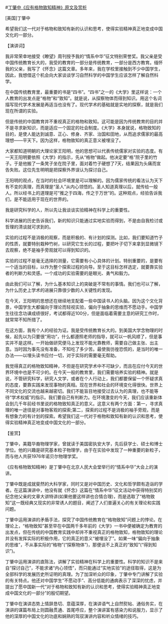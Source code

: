 #[丁肇中《应有格物致知精神》原文及赏析](https://www.vrrw.net/wx/14543.html)

[美国]丁肇中

希望我们这一代对于格物和致知有新的认识和思考，使得实验精神真正地变成中国文化的一部分。

【演讲词】

我非常荣幸地接受《瞭望》周刊授予我的“情系中华”征文特别荣誉奖。我父亲是受中国传统教育长大的，我受的教育的一部分是传统教育，一部分是西方教育。缅怀我的父亲，我写了《怀念》这篇文章。多年来，我在学校里接触到不少中国学生，因此，我想借这个机会向大家谈谈学习自然科学的中国学生应该怎样了解自然科学。

在中国传统教育里，最重要的书是“四书”。“四书”之一的《大学》里这样说：一个人教育的出发点是“格物”和“致知”。就是说，从探察物体而得到知识。用这个名词描写现代学术发展是再适当也没有了。现代学术的基础就是实地的探察，就是我们现在所谓的实验。

但是传统的中国教育并不重视真正的格物和致知。这可能是因为传统教育的目的并不是寻求新知识，而是适应一个固定的社会制度。《大学》本身就说，格物致知的目的，是使人能达到诚意、正心、修身、齐家、治国和田地，从而追求儒家的最高理想——平天下。因为这样，格物致知的真正意义被埋没了。

大家都知道明朝的大理论家王阳明，他的思想可以代表传统儒家对实验的态度。有一天王阳明要依照《大学》的指示，先从“格物”做起。他决定要“格”院子里的竹子。于是他搬了一条凳子坐在院子里，面对着竹子硬想了7天，结果因为头痛而宣告失败。这位先生明明是把探察外界误认为探讨自己。

王阳明的观点，在当时的社会环境里是可以理解的。因为儒家传统的看法认为天下有不变的真理，而真理是“圣人”从内心领悟的。圣人知道真理以后，就传给一般人。所以经书上的道理是可“推之于四海，传之于万世”的。这种观点，经验告诉我们，是不能适用于现在的世界的。

我是研究科学的人，所以先让我谈谈实验精神在科学上的重要性。

科学进展的历史告诉我们，新的知识只能通过实地实验而得到，不是由自我检讨或哲理的清谈就可求到的。

实验的过程不是消极的观察，而是积极的、有计划的探测。比如，我们要知道竹子的性质，就要特别栽种竹树，以研究它生长的过程，要把叶子切下来拿到显微镜下去观察，绝不是袖手旁观就可以得到知识的。

实验的过程不是毫无选择的测量，它需要有小心具体的计划。特别重要的，是要有一个适当的目标，以作为整个探索过程的向导。至于这目标怎样选定，就要靠实验者的判断力和灵感。一个成功的实验需要的是眼光、勇气和毅力。

由此我们可以了解，为什么基本知识上的突破是不常有的事情。我们也可以了解，为什么历史上学术的进展只靠很少数的人关键性的发现。

在今天，王阳明的思想还在继续地支配着一些中国读书人的头脑。因为这个文化背景，中国学生大都偏向于理论而轻视实验，偏向于抽象的思维而不愿动手。中国学生往往念功课成绩很好，考试都得近100分，但是面临着需要主意的研究工作时，就常常不知所措了。

在这方面，我有个人的经验为证。我是受传统教育长大的。到美国大学念物理的时候，起先以为只要很“用功”，什么都遵照老师的指导，就可以一帆风顺了，但是事实并不是这样。一开始做研究便马上发现不能光靠教师，需要自己做主张、出主意。当时因为事先没有准备，不知吃了多少苦。最使我彷徨恐慌的，是当时的唯一办法——以埋头读书应付一切，对于实际的需要毫无帮助。

我觉得真正的格物致知精神，不但是在研究学术中不可缺少，而且在应付今天的世界环境中也是不可少的。在今天一般的教育里，我们需要培养实验的精神。就是说，不管研究科学，研究人文学，或者在个人行动上，我们都要保留一个怀疑求真的态度，要靠实践来发现事物的真相。现在世界和社会的环境变化得很快。世界上不同文化的交流也越来越密切。我们不能盲目地接受过去认为的真理，也不能等待“学术权威”的指示。我们要自己有判断力。在环境激变的今天，我们应该重新体会到几千年前经书里说的格物致知真正的意义。这意义有两个方面：第一，寻求真理的唯一途径是对事物客观的探索;第二，探索的过程不是消极的袖手旁观，而是有想象力的有计划的探索。希望我们这一代对于格物和致知有新的认识和思考，使得实验精神真正地变成中国文化的一部分。



【鉴赏】

丁肇中，美籍华裔物理学家，曾就读于美国密执安大学，先后获学士、硕士和博士学位。他的兴趣是研究基本粒子物理学，由于在实验中发现了一种重要的新粒子，而与他人共获1976年诺贝尔物理学奖。

《应有格物致知精神》是丁肇中在北京人民大会堂举行的“情系中华”大会上的演讲。

丁肇中既是成就斐然的大科学家，同时又是对中国历史、文化和哲学颇有造诣的学者。在这篇演讲中，他没有就《怀念》这篇在“情系中华”征文活动中获得特别奖的纪念他父亲的文章大讲特讲(如果他要这样讲也合情合理)，而是选取了“格物致知”这一既经典又现实的非常诱人的题目，阐述了人们普遍关心的有关理论和实践问题。

丁肇中运用演讲的矛盾手法，探究了中国传统教育在“格物致知”问题上的悖论。在理论上，“格物致知”甚至早在中国两千多年前的《大学》一书中便被确定为教育的出发点，但在传统的中国教育实践中却并不重视真正的格物致知，格物致知的理论并没有发挥实际的积极作用，它的真正的意义“被埋没了”。如果一味“偏向于抽象的思维”，不从事实际的“格物”(“探察物体”)，那便谈不上真正的“致知”(“得到知识”)。

丁肇中运用演讲的直陈法，讲解了实验精神在科学上的重要性。科学的知识不是来自“探讨自己”，不能求诸“内心领悟”，而只能通过“实地实验”的途径取得，这是为全部科学的发展历史所证明的真理。为了加深听众的印象，丁肇中专门讲解了实验的有关特点。他还对中国学生“不愿动手”、高分低能的通病表示了深深的忧虑，并提出了愿中国新一代“对于格物和致知有新的认识和思考，使得实验精神真正地变成中国文化的一部分”的殷切期望。

丁肇中在演讲态势上情辞恳切、意蕴深厚，在演讲语气上自然熨帖、通俗务实，在演讲的谋篇布局上则圆融贯通、首尾呼应，整个演讲富有感染力和说服力，显示了他的深厚的中国文化的功底和娴熟的驾驭演讲内容和听众情绪的技巧。

